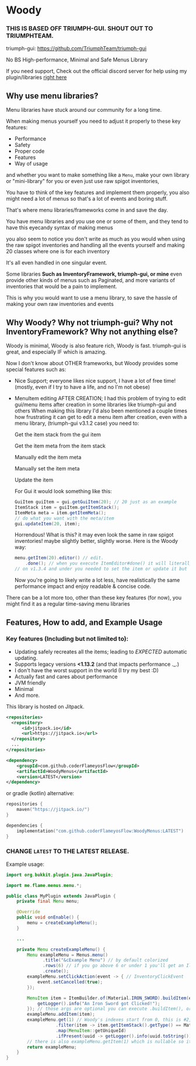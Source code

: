 # Woody
### THIS IS BASED OFF TRIUMPH-GUI. SHOUT OUT TO TRIUMPHTEAM.
triumph-gui: https://github.com/TriumphTeam/triumph-gui

No BS High-performance, Minimal and Safe Menus Library

If you need support, Check out the official discord server for help using my plugin/libraries [right here](https://discord.gg/Zj6KBS7UwX)

## Why use menu libraries?
Menu libraries have stuck around our community for a long time.

When making menus yourself you need to adjust it properly to these key features:
- Performance
- Safety
- Proper code
- Features
- Way of usage

and whether you want to make something like a `Menu`, make your own library or "mini-library" for you or even just use raw spigot inventories,

You have to think of the key features and implement them properly, you also might need a lot of menus so that's a lot of events and boring stuff.

That's where menu libraries/frameworks come in and save the day.

You have menu libraries and you use one or some of them, and they tend to have this eyecandy syntax of making menus

you also seem to notice you don't write as much as you would when using the raw spigot inventories and handling all the events yourself and making 20 classes where one is for each inventory

It's all even handled in one singular event.

Some libraries **Such as InventoryFramework, triumph-gui, or mine** even provide other kinds of menus such as Paginated, and more variants of inventories that would be a pain to implement.

This is why you would want to use a menu library, to save the hassle of making your own raw inventories and events

## Why Woody? Why not triumph-gui? Why not InventoryFramework? Why not anything else?
Woody is minimal, Woody is also feature rich, Woody is fast.
triumph-gui is great, and especially IF which is amazing.

Now I don't know about OTHER frameworks, but Woody provides some special features such as:
- Nice Support; everyone likes nice support, I have a lot of free time! (mostly, even if I try to have a life, and no I'm not obese)
- MenuItem editing AFTER CREATION; 
  I had this problem of trying to edit gui/menu items after creation in some libraries like triumph-gui and others
  When making this library I'd also been mentioned a couple times how frustrating it can get to edit a menu item
  after creation, even with a menu library, (triumph-gui v3.1.2 case) you need to:

    Get the item stack from the gui item

    Get the item meta from the item stack

    Manually edit the item meta

    Manually set the item meta

    Update the item

    For Gui it would look something like this:

    ```java
    GuiItem guiItem = gui.getGuiItem(20); // 20 just as an example
    ItemStack item = guiItem.getItemStack();
    ItemMeta meta = item.getItemMeta();
    // do what you want with the meta/item
    gui.updateItem(20, item);
    ```

    Horrendous! What is this? it may even look the same in raw spigot inventories! maybe slightly better, slightly worse.
    Here is the Woody way:

    ```java
    menu.getItem(20).editor() // edit.
        .done(); // when you execute ItemEditor#done() it will literally change the itemStack and action of that object.
    // on v1.3.4 and under you needed to set the item or update it but thats no longer the case.
    ```
    Now you're going to likely write a lot less, have realistically the same performance impact and enjoy readable & concise code.

There can be a lot more too, other than these key features (for now), you might find it as a regular time-saving menu libraries

## Features, How to add, and Example Usage

### Key features (Including but not limited to):
- Updating safely recreates all the items; leading to *EXPECTED* automatic updating.
- Supports legacy versions **<1.13.2** (and that impacts performance ._.)
- I don't have the worst support in the world (I try my best :D)
- Actually fast and cares about performance
- JVM friendly
- Minimal
- And more.

This library is hosted on Jitpack.
```xml
<repositories>
  <repository>
      <id>jitpack.io</id>
      <url>https://jitpack.io</url>
  </repository>
  ...
</repositories>

<dependency>
    <groupId>com.github.coderFlameyosFlow</groupId>
    <artifactId>WoodyMenus</artifactId>
    <version>LATEST</version>
</dependency>
```
or gradle (kotlin) alternative:
```kotlin
repositories {
    maven("https://jitpack.io/")
}

dependencies {
    implementation("com.github.coderFlameyosFlow:WoodyMenus:LATEST")
}
```

### CHANGE `LATEST` TO THE LATEST RELEASE.

Example usage:
```java
import org.bukkit.plugin.java.JavaPlugin;

import me.flame.menus.menu.*;

public class MyPlugin extends JavaPlugin {
    private final Menu menu;

    @Override
    public void onEnable() {
        menu = createExampleMenu();
    }

    ...

    private Menu createExampleMenu() {
        Menu exampleMenu = Menus.menu()
              .title("&cExample Menu") // by default colorized
              .rows(6) // if you go above 6 or under 1 you'll get an IllegalArgumentException
              .create();
        exampleMenu.setClickAction(event -> { // InventoryClickEvent
            event.setCancelled(true); 
        });

        MenuItem item = ItemBuilder.of(Material.IRON_SWORD).buildItem(event -> {
            getLogger().info("An Iron Sword got Clicked!");
        }); // those args are optional you can execute .buildItem(), or even .build() if you want a normal ItemStack
        exampleMenu.addItem(item);
        exampleMenu.get(1) // Woody's indexes start from 0, this is #2, and yes this is an Optional<MenuItem>
                   .filter(item -> item.getItemStack().getType() == Material.IRON_SWORD)
                   .map(MenuItem::getUniqueId)
                   .ifPresent(uuid -> getLogger().info(uuid.toString())); // man I love Optionals
        // there is also exampleMenu.getItem(1) which is nullable so it's better if you use kotlin but worse if you use java (mostly)
        return exampleMenu;
    }
}
```
